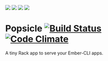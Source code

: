  ![](http://icons.iconarchive.com/icons/mad-science/food-on-a-stick/16/popsicle-icon.png)  ![](http://icons.iconarchive.com/icons/mad-science/food-on-a-stick/16/popsicle-icon.png)  ![](http://icons.iconarchive.com/icons/mad-science/food-on-a-stick/16/popsicle-icon.png)  ![](http://icons.iconarchive.com/icons/mad-science/food-on-a-stick/16/popsicle-icon.png)
# Popsicle [![Build Status](https://travis-ci.org/mariogintili/popsicle.svg?branch=master)](https://travis-ci.org/mariogintili/popsicle) [![Code Climate](https://codeclimate.com/github/mariogintili/popsicle/badges/gpa.svg)](https://codeclimate.com/github/mariogintili/popsicle)

A tiny Rack app to serve your Ember-CLI apps.

